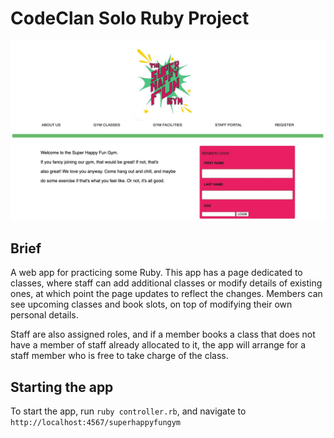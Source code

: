 # CodeClan Solo Ruby Project

![homepage_screenshot](/design/homepage_screenshot.jpg?raw=true "Homepage Screenshot")

## Brief

A web app for practicing some Ruby. This app has a page dedicated to classes, where staff can add additional classes or modify details of existing ones, at which point the page updates to reflect the changes. Members can see upcoming classes and book slots, on top of modifying their own personal details.

Staff are also assigned roles, and if a member books a class that does not have a member of staff already allocated to it, the app will arrange for a staff member who is free to take charge of the class.

## Starting the app

To start the app, run `ruby controller.rb`, and navigate to `http://localhost:4567/superhappyfungym`
